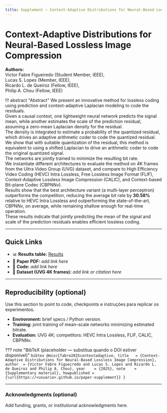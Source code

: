 ```yaml
---
title: Supplement – Context-Adaptive Distributions for Neural-Based Lossless Image Compression
---
```


# Context-Adaptive Distributions for Neural-Based Lossless Image Compression

**Authors:**  
Victor Fabre Figueiredo (Student Member, IEEE),  
Lucas S. Lopes (Member, IEEE),  
Ricardo L. de Queiroz (Fellow, IEEE),  
Philip A. Chou (Fellow, IEEE)

!!! abstract "Abstract"
    We present an innovative method for lossless coding using prediction and context-adaptive Laplacian modeling to code the residuals.  
    Given a causal context, one lightweight neural network predicts the signal mean, while another estimates the scale of the prediction residual, assuming a zero-mean Laplacian density for the residual.  
    The density is integrated to estimate a probability of the quantized residual, which drives an adaptive arithmetic coder to code the quantized residual.  
    We show that with suitable quantization of the residual, this method is equivalent to using a shifted Laplacian to drive an arithmetic coder to code the original quantized signal.  
    The networks are jointly trained to minimize the resulting bit rate.  
    We instantiate different architectures to evaluate the method on 4K frames from the Ultra Video Group (UVG) dataset, and compare to High Efficiency Video Coding (HEVC) Intra Lossless, Free Lossless Image Format (FLIF), Context-Adaptive Lossless Image Compression (CALIC), and Context-based Bit-plane Codec (CBPNNv).  
    Results show that the best architecture variant (a multi-layer perceptron) outperforms the competition, reducing the average bit rate by **30.58%** relative to HEVC Intra Lossless and outperforming the state-of-the-art, CBPNNv, on average, while remaining shallow enough for real-time operation.  
    These results indicate that jointly predicting the mean of the signal and scale of the prediction residuals enables efficient lossless coding.

---

## Quick Links
- 📊 **Results table:** [Results](results/)
- 📄 **Paper PDF:** _add link here_  
- 💾 **Code:** _add link here_  
- 🧪 **Dataset (UVG 4K frames):** _add link or citation here_  

---

## Reproducibility (optional)
Use this section to point to code, checkpoints e instruções para replicar os experimentos.

- **Environment:** brief specs / Python version.  
- **Training:** joint training of mean–scale networks minimizing estimated bitrate.  
- **Evaluation:** UVG 4K; competitors: HEVC Intra Lossless, FLIF, CALIC, CBPNNv.

??? note "BibTeX (placeholder — substitua quando o DOI estiver disponível)"
    ```bibtex
    @misc{fabre2025contextadaptive,
      title   = {Context-Adaptive Distributions for Neural-Based Lossless Image Compression},
      author  = {Victor Fabre Figueiredo and Lucas S. Lopes and Ricardo L. de Queiroz and Philip A. Chou},
      year    = {2025},
      note    = {Supplementary material},
      howpublished = {\url{https://<usuario>.github.io/paper-supplement}}
    }
    ```

---

### Acknowledgments (optional)
Add funding, grants, or institutional acknowledgments here.

